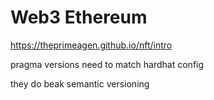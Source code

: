 # Web3 Ethereum

https://theprimeagen.github.io/nft/intro

pragma versions need to match hardhat config

they do beak semantic versioning

